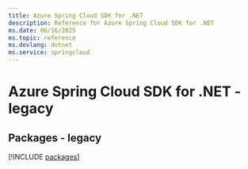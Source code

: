 ```yaml
---
title: Azure Spring Cloud SDK for .NET
description: Reference for Azure Spring Cloud SDK for .NET
ms.date: 06/16/2025
ms.topic: reference
ms.devlang: dotnet
ms.service: springcloud
---
```

# Azure Spring Cloud SDK for .NET - legacy
## Packages - legacy
[!INCLUDE [packages](spring-cloud-index.md)]